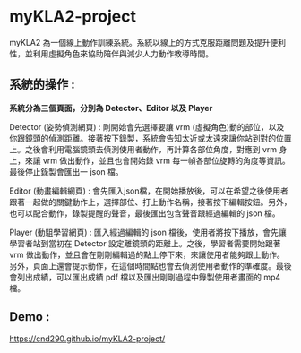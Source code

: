 # myKLA2-project
myKLA2 為一個線上動作訓練系統。系統以線上的方式克服距離問題及提升便利性，並利用虛擬角色來協助陪伴與減少人力動作教導時間。
## 系統的操作 :
**系統分為三個頁面，分別為 Detector、Editor 以及 Player**

Detector (姿勢偵測網頁) : 剛開始會先選擇要讓 vrm (虛擬角色)動的部位，以及你跟鏡頭的偵測距離。接著按下錄製，系統會告知太近或太遠來讓你站到對的位置上。之後會利用電腦鏡頭去偵測使用者動作，再計算各部位角度，對應到 vrm 身上，來讓 vrm 做出動作，並且也會開始錄 vrm 每一幀各部位旋轉的角度等資訊。最後停止錄製會匯出一 json 檔。

Editor (動畫編輯網頁) : 會先匯入json檔，在開始播放後，可以在希望之後使用者跟著一起做的關鍵動作上，選擇部位、打上動作名稱，接著按下編輯按鈕。另外，也可以配合動作，錄製提醒的聲音，最後匯出包含聲音跟經過編輯的 json 檔。

Player (動駔學習網頁) : 匯入經過編輯的 json 檔後，使用者將按下播放，會先讓學習者站到當初在 Detector 設定離鏡頭的距離上。之後，學習者需要開始跟著 vrm 做出動作，並且會在剛剛編輯過的點上停下來，來讓使用者能夠跟上動作。另外，頁面上還會提示動作，在這個時間點也會去偵測使用者動作的準確度。最後會列出成績，可以匯出成績 pdf 檔以及匯出剛剛過程中錄製使用者畫面的 mp4 檔。
## Demo :
https://cnd290.github.io/myKLA2-project/
